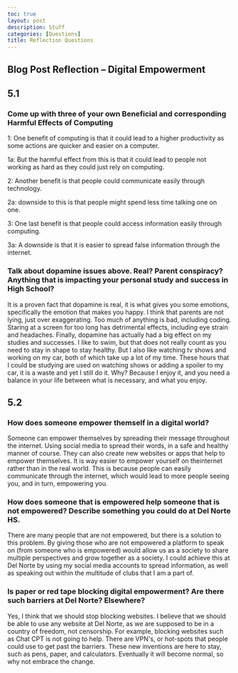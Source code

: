 ```yaml
---
toc: true
layout: post
description: Stuff
categories: [Questions]
title: Reflection Questions
---
```


## Blog Post Reflection – Digital Empowerment

## 5.1

### Come up with three of your own Beneficial and corresponding Harmful Effects of Computing

1: One benefit of computing is that it could lead to a higher productivity as some actions are quicker and easier on a computer. 

1a: But the harmful effect from this is that it could lead to people not working as hard as they could just rely on computing. 

2: Another benefit is that people could communicate easily through technology.

2a:  downside to this is that people might spend less time talking one on one. 

3: One last benefit is that people could access information easily through computing. 

3a: A downside is that it is easier to spread false information through the internet.

### Talk about dopamine issues above. Real? Parent conspiracy? Anything that is impacting your personal study and success in High School?
It is a proven fact that dopamine is real, it is what gives you some emotions, specifically the emotion that makes you happy. I think that parents are not lying, just over exaggerating. Too much of anything is bad, including coding. Staring at a screen for too long has detrimental effects, including eye strain and headaches. Finally, dopamine has actually had a big effect on my studies and successes. I like to swim, but that does not really count as you need to stay in shape to stay healthy. But I also like watching tv shows and working on my car, both of which take up a lot of my time. These hours that I could be studying are used on watching shows or adding a spoiler to my car, it is a waste and yet I still do it. Why? Because I enjoy it, and you need a balance in your life between what is necessary, and what you enjoy.

## 5.2

### How does someone empower themself in a digital world?
Someone can empower themselves by spreading their message throughout the internet. Using social media to spread their words, in a safe and healthy manner of course. They can also create new websites or apps that help to empower themselves. It is way easier to empower yourself on theinternet rather than in the real world. This is because people can easily communicate through the internet, which would lead to more people seeing you, and in turn, empowering you.

### How does someone that is empowered help someone that is not empowered? Describe something you could do at Del Norte HS.
There are many people that are not empowered, but there is a solution to this problem. By giving those who are not empowered a platform to speak on (from someone who is empowered) would allow us as a society to share multiple perspectives and grow together as a society. I could achieve this at Del Norte by using my social media accounts to spread information, as well as speaking out within the multitude of clubs that I am a part of.

### Is paper or red tape blocking digital empowerment? Are there such barriers at Del Norte? Elsewhere?
Yes, I think that we should stop blocking websites. I believe that we should be able to use any website at Del Norte, as we are supposed to be in a country of freedom, not censorship. For example, blocking websites such as Chat CPT is not going to help. There are VPN's, or hot-spots that people could use to get past the barriers. These new inventions are here to stay, such as pens, paper, and calculators. Eventually it will become normal, so why not embrace the change.